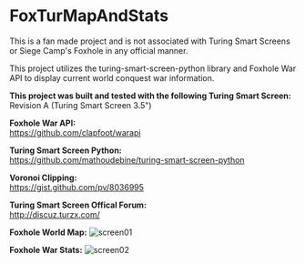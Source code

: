 # FoxTurMapAndStats

This is a fan made project and is not associated with Turing Smart Screens or Siege Camp's Foxhole in any official manner.

This project utilizes the turing-smart-screen-python library and Foxhole War API to display current world conquest war information.

**This project was built and tested with the following Turing Smart Screen:**
<br />
        Revision A (Turing Smart Screen 3.5")

**Foxhole War API:**
<br />
https://github.com/clapfoot/warapi

**Turing Smart Screen Python:**
<br />
https://github.com/mathoudebine/turing-smart-screen-python

**Voronoi Clipping:**
<br />
https://gist.github.com/pv/8036995

**Turing Smart Screen Offical Forum:**
<br />
http://discuz.turzx.com/



**Foxhole World Map:**
![screen01](https://github.com/fxn342/FoxTurMapAndStats/assets/141661840/0439cc06-40df-4111-8cd8-1ca2d950da22)

**Foxhole War Stats:**
![screen02](https://github.com/fxn342/FoxTurMapAndStats/assets/141661840/9dcd2317-c1f4-437f-8f5f-f2d27627634d)
